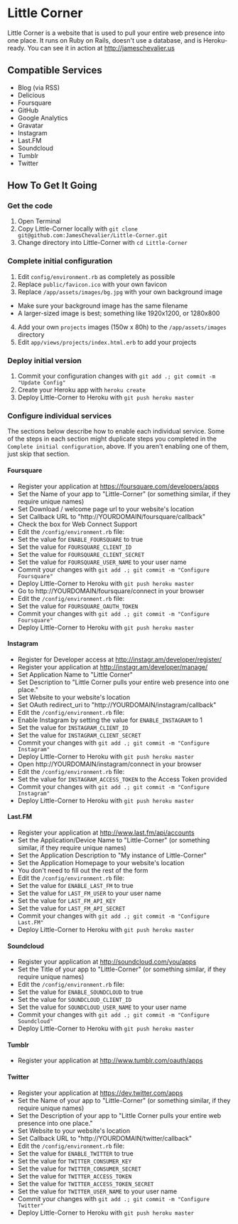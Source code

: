 Little Corner
=============

Little Corner is a website that is used to pull your entire web presence into one place. It runs on Ruby on Rails, doesn't use a database, and is Heroku-ready. You can see it in action at http://jameschevalier.us

Compatible Services
-------------------

* Blog (via RSS)
* Delicious
* Foursquare
* GitHub
* Google Analytics
* Gravatar
* Instagram
* Last.FM
* Soundcloud
* Tumblr
* Twitter

How To Get It Going
-------------

### Get the code
1. Open Terminal
2. Copy Little-Corner locally with `git clone git@github.com:JamesChevalier/Little-Corner.git`
3. Change directory into Little-Corner with `cd Little-Corner`

### Complete initial configuration
1. Edit `config/environment.rb` as completely as possible
2. Replace `public/favicon.ico` with your own favicon
3. Replace `/app/assets/images/bg.jpg` with your own background image
 * Make sure your background image has the same filename
 * A larger-sized image is best; something like 1920x1200, or 1280x800
4. Add your own `projects` images (150w x 80h) to the `/app/assets/images` directory
5. Edit `app/views/projects/index.html.erb` to add your projects

### Deploy initial version
1. Commit your configuration changes with `git add .; git commit -m "Update Config"`
2. Create your Heroku app with `heroku create`
3. Deploy Little-Corner to Heroku with `git push heroku master`

### Configure individual services

The sections below describe how to enable each individual service. Some of the steps in each section might duplicate steps you completed in the `Complete initial configuration`, above. If you aren't enabling one of them, just skip that section.


#### Foursquare

* Register your application at https://foursquare.com/developers/apps
 * Set the Name of your app to "Little-Corner" (or something similar, if they require unique names)
 * Set Download / welcome page url to your website's location
 * Set Callback URL to "http://YOURDOMAIN/foursquare/callback"
 * Check the box for Web Connect Support
* Edit the `/config/environment.rb` file:
 * Set the value for `ENABLE_FOURSQUARE` to true
 * Set the value for `FOURSQUARE_CLIENT_ID`
 * Set the value for `FOURSQUARE_CLIENT_SECRET`
 * Set the value for `FOURSQUARE_USER_NAME` to your user name
* Commit your changes with `git add .; git commit -m "Configure Foursquare"`
* Deploy Little-Corner to Heroku with `git push heroku master`
* Go to http://YOURDOMAIN/foursquare/connect in your browser
* Edit the `/config/environment.rb` file:
 * Set the value for `FOURSQUARE_OAUTH_TOKEN`
* Commit your changes with `git add .; git commit -m "Configure Foursquare"`
* Deploy Little-Corner to Heroku with `git push heroku master`


#### Instagram

* Register for Developer access at http://instagr.am/developer/register/
* Register your application at http://instagr.am/developer/manage/
 * Set Application Name to "Little Corner"
 * Set Description to "Little Corner pulls your entire web presence into one place."
 * Set Website to your website's location
 * Set OAuth redirect_uri to "http://YOURDOMAIN/instagram/callback"
* Edit the `/config/environment.rb` file:
 * Enable Instagram by setting the value for `ENABLE_INSTAGRAM` to 1
 * Set the value for `INSTAGRAM_CLIENT_ID`
 * Set the value for `INSTAGRAM_CLIENT_SECRET`
* Commit your changes with `git add .; git commit -m "Configure Instagram"`
* Deploy Little-Corner to Heroku with `git push heroku master`
* Open http://YOURDOMAIN/instagram/connect in your browser
* Edit the `/config/environment.rb` file:
 * Set the value for `INSTAGRAM_ACCESS_TOKEN` to the Access Token provided
* Commit your changes with `git add .; git commit -m "Configure Instagram"`
* Deploy Little-Corner to Heroku with `git push heroku master`


#### Last.FM

* Register your application at http://www.last.fm/api/accounts
 * Set the Application/Device Name to "Little-Corner" (or something similar, if they require unique names)
 * Set the Application Description to "My instance of Little-Corner"
 * Set the Application Homepage to your website's location
 * You don't need to fill out the rest of the form
* Edit the `/config/environment.rb` file:
 * Set the value for `ENABLE_LAST_FM` to true
 * Set the value for `LAST_FM_USER` to your user name
 * Set the value for `LAST_FM_API_KEY`
 * Set the value for `LAST_FM_API_SECRET`
* Commit your changes with `git add .; git commit -m "Configure Last.FM"`
* Deploy Little-Corner to Heroku with `git push heroku master`


#### Soundcloud

* Register your application at http://soundcloud.com/you/apps
 * Set the Title of your app to "Little-Corner" (or something similar, if they require unique names)
* Edit the `/config/environment.rb` file:
 * Set the value for `ENABLE_SOUNDCLOUD` to true
 * Set the value for `SOUNDCLOUD_CLIENT_ID`
 * Set the value for `SOUNDCLOUD_USER_NAME` to your user name
* Commit your changes with `git add .; git commit -m "Configure Soundcloud"`
* Deploy Little-Corner to Heroku with `git push heroku master`


#### Tumblr

* Register your application at http://www.tumblr.com/oauth/apps


#### Twitter

* Register your application at https://dev.twitter.com/apps
 * Set the Name of your app to "Little-Corner" (or something similar, if they require unique names)
 * Set the Description of your app to "Little Corner pulls your entire web presence into one place."
 * Set Website to your website's location
 * Set Callback URL to "http://YOURDOMAIN/twitter/callback"
* Edit the `/config/environment.rb` file:
 * Set the value for `ENABLE_TWITTER` to true
 * Set the value for `TWITTER_CONSUMER_KEY`
 * Set the value for `TWITTER_CONSUMER_SECRET`
 * Set the value for `TWITTER_ACCESS_TOKEN`
 * Set the value for `TWITTER_ACCESS_TOKEN_SECRET`
 * Set the value for `TWITTER_USER_NAME` to your user name
* Commit your changes with `git add .; git commit -m "Configure Twitter"`
* Deploy Little-Corner to Heroku with `git push heroku master`
